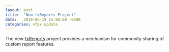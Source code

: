 ```yaml
---
layout: post
title:  "New fxReports Project"
date:   2019-06-19 15:00:00 -0500
categories: vfpx update
---
```


The new [fxReports](https://github.com/VFPX/fxReports) project provides a mechanism for community sharing of custom report features.